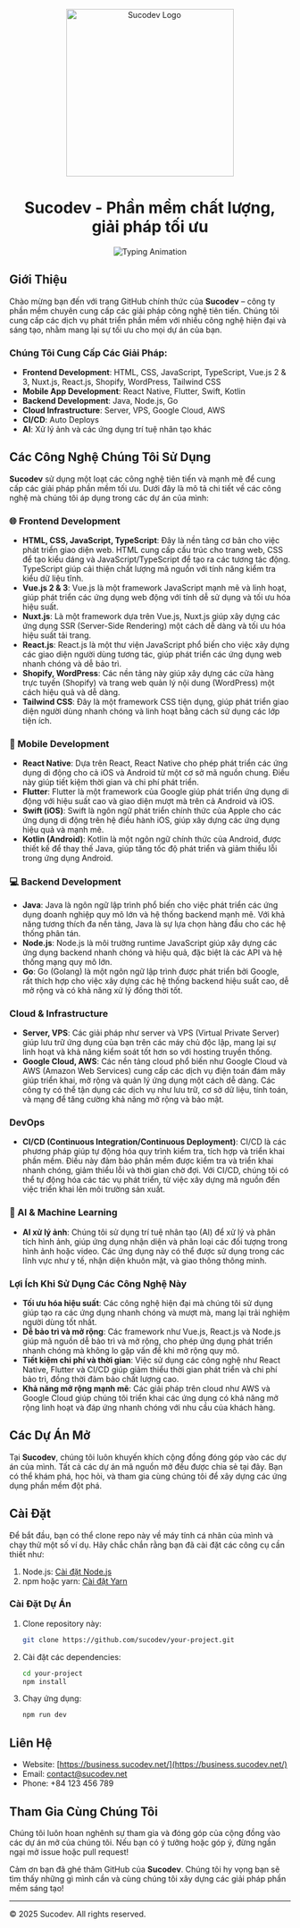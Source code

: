<p align="center"> <img src="https://business.sucodev.net/_nuxt/img/FooterLogo.a9c1783.png" alt="Sucodev Logo" width="300"/> </p><h1 align="center">Sucodev - Phần mềm chất lượng, giải pháp tối ưu</h1><p align="center"> <img src="https://readme-typing-svg.demolab.com?font=Fira+Code&size=25&duration=3000&pause=1000&color=00FF00&center=true&vCenter=true&width=600&lines=Chào+mừng+bạn+đến+với+Sucodev!;Support - Collaboration - Develop" alt="Typing Animation" /> </p>

## Giới Thiệu

Chào mừng bạn đến với trang GitHub chính thức của **Sucodev** – công ty phần mềm chuyên cung cấp các giải pháp công nghệ tiên tiến. Chúng tôi cung cấp
các dịch vụ phát triển phần mềm với nhiều công nghệ hiện đại và sáng tạo, nhằm mang lại sự tối ưu cho mọi dự án của bạn.

### Chúng Tôi Cung Cấp Các Giải Pháp:

-   **Frontend Development**: HTML, CSS, JavaScript, TypeScript, Vue.js 2 & 3, Nuxt.js, React.js, Shopify, WordPress, Tailwind CSS
-   **Mobile App Development**: React Native, Flutter, Swift, Kotlin
-   **Backend Development**: Java, Node.js, Go
-   **Cloud Infrastructure**: Server, VPS, Google Cloud, AWS
-   **CI/CD**: Auto Deploys
-   **AI**: Xử lý ảnh và các ứng dụng trí tuệ nhân tạo khác

## Các Công Nghệ Chúng Tôi Sử Dụng

**Sucodev** sử dụng một loạt các công nghệ tiên tiến và mạnh mẽ để cung cấp các giải pháp phần mềm tối ưu. Dưới đây là mô tả chi tiết về các công nghệ
mà chúng tôi áp dụng trong các dự án của mình:

### 🌐 Frontend Development

-   **HTML, CSS, JavaScript, TypeScript**: Đây là nền tảng cơ bản cho việc phát triển giao diện web. HTML cung cấp cấu trúc cho trang web, CSS để tạo
    kiểu dáng và JavaScript/TypeScript để tạo ra các tương tác động. TypeScript giúp cải thiện chất lượng mã nguồn với tính năng kiểm tra kiểu dữ liệu
    tĩnh.
-   **Vue.js 2 & 3**: Vue.js là một framework JavaScript mạnh mẽ và linh hoạt, giúp phát triển các ứng dụng web động với tính dễ sử dụng và tối ưu hóa
    hiệu suất.
-   **Nuxt.js**: Là một framework dựa trên Vue.js, Nuxt.js giúp xây dựng các ứng dụng SSR (Server-Side Rendering) một cách dễ dàng và tối ưu hóa hiệu
    suất tải trang.
-   **React.js**: React.js là một thư viện JavaScript phổ biến cho việc xây dựng các giao diện người dùng tương tác, giúp phát triển các ứng dụng web
    nhanh chóng và dễ bảo trì.
-   **Shopify, WordPress**: Các nền tảng này giúp xây dựng các cửa hàng trực tuyến (Shopify) và trang web quản lý nội dung (WordPress) một cách hiệu
    quả và dễ dàng.
-   **Tailwind CSS**: Đây là một framework CSS tiện dụng, giúp phát triển giao diện người dùng nhanh chóng và linh hoạt bằng cách sử dụng các lớp tiện
    ích.

### 📱 Mobile Development

-   **React Native**: Dựa trên React, React Native cho phép phát triển các ứng dụng di động cho cả iOS và Android từ một cơ sở mã nguồn chung. Điều
    này giúp tiết kiệm thời gian và chi phí phát triển.
-   **Flutter**: Flutter là một framework của Google giúp phát triển ứng dụng di động với hiệu suất cao và giao diện mượt mà trên cả Android và iOS.
-   **Swift (iOS)**: Swift là ngôn ngữ phát triển chính thức của Apple cho các ứng dụng di động trên hệ điều hành iOS, giúp xây dựng các ứng dụng hiệu
    quả và mạnh mẽ.
-   **Kotlin (Android)**: Kotlin là một ngôn ngữ chính thức của Android, được thiết kế để thay thế Java, giúp tăng tốc độ phát triển và giảm thiểu lỗi
    trong ứng dụng Android.

### 💻 Backend Development

-   **Java**: Java là ngôn ngữ lập trình phổ biến cho việc phát triển các ứng dụng doanh nghiệp quy mô lớn và hệ thống backend mạnh mẽ. Với khả năng
    tương thích đa nền tảng, Java là sự lựa chọn hàng đầu cho các hệ thống phân tán.
-   **Node.js**: Node.js là môi trường runtime JavaScript giúp xây dựng các ứng dụng backend nhanh chóng và hiệu quả, đặc biệt là các API và hệ thống
    mạng quy mô lớn.
-   **Go**: Go (Golang) là một ngôn ngữ lập trình được phát triển bởi Google, rất thích hợp cho việc xây dựng các hệ thống backend hiệu suất cao, dễ
    mở rộng và có khả năng xử lý đồng thời tốt.

### Cloud & Infrastructure

-   **Server, VPS**: Các giải pháp như server và VPS (Virtual Private Server) giúp lưu trữ ứng dụng của bạn trên các máy chủ độc lập, mang lại sự linh
    hoạt và khả năng kiểm soát tốt hơn so với hosting truyền thống.
-   **Google Cloud, AWS**: Các nền tảng cloud phổ biến như Google Cloud và AWS (Amazon Web Services) cung cấp các dịch vụ điện toán đám mây giúp triển
    khai, mở rộng và quản lý ứng dụng một cách dễ dàng. Các công ty có thể tận dụng các dịch vụ như lưu trữ, cơ sở dữ liệu, tính toán, và mạng để tăng
    cường khả năng mở rộng và bảo mật.

### DevOps

-   **CI/CD (Continuous Integration/Continuous Deployment)**: CI/CD là các phương pháp giúp tự động hóa quy trình kiểm tra, tích hợp và triển khai
    phần mềm. Điều này đảm bảo phần mềm được kiểm tra và triển khai nhanh chóng, giảm thiểu lỗi và thời gian chờ đợi. Với CI/CD, chúng tôi có thể tự
    động hóa các tác vụ phát triển, từ việc xây dựng mã nguồn đến việc triển khai lên môi trường sản xuất.

### 🤖 AI & Machine Learning

-   **AI xử lý ảnh**: Chúng tôi sử dụng trí tuệ nhân tạo (AI) để xử lý và phân tích hình ảnh, giúp ứng dụng nhận diện và phân loại các đối tượng trong
    hình ảnh hoặc video. Các ứng dụng này có thể được sử dụng trong các lĩnh vực như y tế, nhận diện khuôn mặt, và giao thông thông minh.

### Lợi Ích Khi Sử Dụng Các Công Nghệ Này

-   **Tối ưu hóa hiệu suất**: Các công nghệ hiện đại mà chúng tôi sử dụng giúp tạo ra các ứng dụng nhanh chóng và mượt mà, mang lại trải nghiệm người
    dùng tốt nhất.
-   **Dễ bảo trì và mở rộng**: Các framework như Vue.js, React.js và Node.js giúp mã nguồn dễ bảo trì và mở rộng, cho phép ứng dụng phát triển nhanh
    chóng mà không lo gặp vấn đề khi mở rộng quy mô.
-   **Tiết kiệm chi phí và thời gian**: Việc sử dụng các công nghệ như React Native, Flutter và CI/CD giúp giảm thiểu thời gian phát triển và chi phí
    bảo trì, đồng thời đảm bảo chất lượng cao.
-   **Khả năng mở rộng mạnh mẽ**: Các giải pháp trên cloud như AWS và Google Cloud giúp chúng tôi triển khai các ứng dụng có khả năng mở rộng linh
    hoạt và đáp ứng nhanh chóng với nhu cầu của khách hàng.

## Các Dự Án Mở

Tại **Sucodev**, chúng tôi luôn khuyến khích cộng đồng đóng góp vào các dự án của mình. Tất cả các dự án mã nguồn mở đều được chia sẻ tại đây. Bạn có
thể khám phá, học hỏi, và tham gia cùng chúng tôi để xây dựng các ứng dụng phần mềm đột phá.

## Cài Đặt

Để bắt đầu, bạn có thể clone repo này về máy tính cá nhân của mình và chạy thử một số ví dụ. Hãy chắc chắn rằng bạn đã cài đặt các công cụ cần thiết
như:

1. Node.js: [Cài đặt Node.js](https://nodejs.org/)
2. npm hoặc yarn: [Cài đặt Yarn](https://classic.yarnpkg.com/en/docs/install/)

### Cài Đặt Dự Án

1. Clone repository này:

    ```bash
    git clone https://github.com/sucodev/your-project.git
    ```

2. Cài đặt các dependencies:

    ```bash
    cd your-project
    npm install
    ```

3. Chạy ứng dụng:
    ```bash
    npm run dev
    ```

## Liên Hệ

-   Website: [https://business.sucodev.net/](https://business.sucodev.net/)
-   Email: contact@sucodev.net
-   Phone: +84 123 456 789

## Tham Gia Cùng Chúng Tôi

Chúng tôi luôn hoan nghênh sự tham gia và đóng góp của cộng đồng vào các dự án mở của chúng tôi. Nếu bạn có ý tưởng hoặc góp ý, đừng ngần ngại mở
issue hoặc pull request!

Cảm ơn bạn đã ghé thăm GitHub của **Sucodev**. Chúng tôi hy vọng bạn sẽ tìm thấy những gì mình cần và cùng chúng tôi xây dựng các giải pháp phần mềm
sáng tạo!

---

© 2025 Sucodev. All rights reserved.
